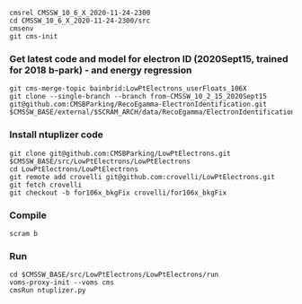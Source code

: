 ```
cmsrel CMSSW_10_6_X_2020-11-24-2300 
cd CMSSW_10_6_X_2020-11-24-2300/src
cmsenv
git cms-init
```

### Get latest code and model for electron ID (2020Sept15, trained for 2018 b-park) - and energy regression
```
git cms-merge-topic bainbrid:LowPtElectrons_userFloats_106X
git clone --single-branch --branch from-CMSSW_10_2_15_2020Sept15 git@github.com:CMSBParking/RecoEgamma-ElectronIdentification.git $CMSSW_BASE/external/$SCRAM_ARCH/data/RecoEgamma/ElectronIdentification/data
```

### Install ntuplizer code
```
git clone git@github.com:CMSBParking/LowPtElectrons.git $CMSSW_BASE/src/LowPtElectrons/LowPtElectrons 
cd LowPtElectrons/LowPtElectrons
git remote add crovelli git@github.com:crovelli/LowPtElectrons.git
git fetch crovelli
git checkout -b for106x_bkgFix crovelli/for106x_bkgFix
```

### Compile
```
scram b
```

### Run
```
cd $CMSSW_BASE/src/LowPtElectrons/LowPtElectrons/run
voms-proxy-init --voms cms
cmsRun ntuplizer.py 
```
